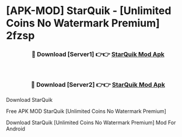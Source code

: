 # [APK-MOD] StarQuik - [Unlimited Coins No Watermark Premium] 2fzsp



<div align="center">
<h3>🔴 Download [Server1] 👉👉 <a href="https://momento.my/?title=StarQuik">StarQuik Mod Apk</a></h3><br>

<h3>🔴 Download [Server2] 👉👉 <a href="https://momento.my/?title=StarQuik">StarQuik Mod Apk</a></h3>
</div>



Download StarQuik 

Free APK MOD StarQuik [Unlimited Coins No Watermark Premium]

Download StarQuik [Unlimited Coins No Watermark Premium] Mod For Android
